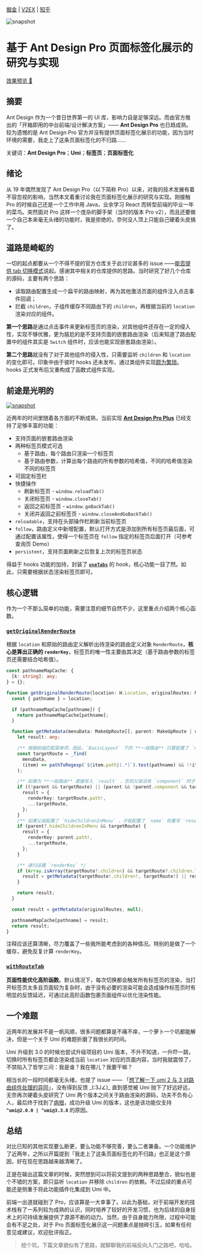 [掘金](https://juejin.cn/post/6962493943606951966) | [V2EX](https://www.v2ex.com/t/777147) | [知乎](https://zhuanlan.zhihu.com/p/372607549)

![snapshot](https://github.com/theprimone/ant-design-pro-plus/blob/master/static/snapshot.png)

# 基于 Ant Design Pro 页面标签化展示的研究与实现

[效果预览 🚀](https://theprimone.top/ant-design-pro-plus)

## 摘要

Ant Design 作为一个昔日世界第一的 UI 库，影响力自是足够深远。而由官方推出的「开箱即用的中台前端/设计解决方案」—— **Ant Design Pro** 也日趋成熟。较为遗憾的是 Ant Design Pro 官方并没有提供页面标签化展示的功能，因为当时环境的需要，我走上了这条页面标签化的不归路……

关键词：**Ant Design Pro**；**Umi**；**标签页**；**页面标签化**

## 绪论

从 19 年偶然发现了 Ant Design Pro（以下简称 Pro）以来，对我的技术发展有着不容忽视的影响，当然本文着重讨论我在页面标签化展示的研究与实现。刚接触 Pro 的时候自己还是一个工作中用 Java，业余学习 React 而转型前端的毕业一年的菜鸟。突然面对 Pro 这样一个庞杂的脚手架（当时的版本 Pro v2），而且还要做一个自己本来毫无头绪的功能时，我是拒绝的，奈何没人顶上只能自己硬着头皮搞了。

## 道路是崎岖的

一切的起点都要从一个不得不提的官方仓库关于此讨论甚多的 issue ——[能否提供 tab 切换模式](https://github.com/ant-design/ant-design-pro/issues/220)说起。感谢其中相关的仓库提供的思路。当时研究了好几个仓库的源码，主要有两个思路：

- 读取路由配置生成一个扁平的路由映射，再为其他激活页面的组件注入点击事件回调；
- 拦截 `children`，子组件缓存不同路由下的 `children`，再根据当前的 `location` 渲染对应的组件。

**第一个思路**是通过点击事件来更新标签页的渲染，对其他组件还存在一定的侵入性，实现不够优雅，更为尴尬的是不支持页面的嵌套路由渲染（后来知道了路由配置中的组件其实是 `Switch` 组件时，应该也能实现嵌套路由渲染）。

**第二个思路**就没有了对于其他组件的侵入性，只需要监听 `children` 和 `location` 的变化即可。印象中由于彼时 hooks 还未发布，通过类组件实现[颇为繁琐](https://theprimone.top/2019/07/06/2019-07-06-ant-design-pro-tabs-page-by-route/)。hooks 正式发布后又重构成了函数式组件实现。

## 前途是光明的

[![snapshot](https://github.com/theprimone/ant-design-pro-plus/blob/master/static/snapshot.png)](https://theprimone.top/ant-design-pro-plus)

近两年的时间里随着各方面的不断成熟，当前实现 **[Ant Design Pro Plus](https://github.com/theprimone/ant-design-pro-plus)** 已经支持了足够丰富的功能：

- 支持页面的嵌套路由渲染
- 两种标签页模式可选
  - 基于路由，每个路由只渲染一个标签页
  - 基于路由参数，计算出每个路由的所有参数的哈希值，不同的哈希值渲染不同的标签页
- 可固定标签栏
- 快捷操作
  - 刷新标签页 - `window.reloadTab()`
  - 关闭标签页 - `window.closeTab()`
  - 返回之前标签页 - `window.goBackTab()`
  - 关闭并返回之前标签页 - `window.closeAndGoBackTab()`
- `reloadable`，支持在头部操作栏刷新当前标签页
- `follow`，路由定义中新增配置，默认打开方式是添加到所有标签页最后面，可通过配置该属性，使得一个标签页在 `follow` 指定的标签页后面打开（可参考查询页 Demo）
- `persistent`，支持页面刷新之后恢复上次的标签页状态

得益于 hooks 功能的加持，封装了 **[`useTabs`](https://github.com/theprimone/ant-design-pro-plus/blob/master/src/components/RouteTabs/useTabs.ts#L58)** 的 hook，核心功能一目了然。如此，只需要根据状态渲染标签页即可。

## 核心逻辑

作为一个不那么简单的功能，需要注意的细节自然不少，这里重点介绍两个核心函数。

### [`getOriginalRenderRoute`](https://github.com/theprimone/ant-design-pro-plus/blob/master/src/components/RouteTabs/utils.tsx#L58)

根据 `location` 和原始的路由定义解析出待渲染的路由定义对象 `RenderRoute`，**核心是算出正确的 `renderKey`**，标签页的唯一性主要由其决定（基于路由参数的标签页还需要结合哈希值）。

```ts
const pathnameMapCache: {
  [k: string]: any;
} = {};

function getOriginalRenderRoute(location: H.Location, originalRoutes: MakeUpRoute[]): RenderRoute {
  const { pathname } = location;

  if (pathnameMapCache[pathname]) {
    return pathnameMapCache[pathname];
  }

  function getMetadata(menuData: MakeUpRoute[], parent: MakeUpRoute | null): RenderRoute {
    let result: any;

    /** 根据前缀匹配菜单项，因此，`BasicLayout` 下的 **一级路由** 只要配置了 `name` 属性，总能找到一个 `path` 和 `name` 的组合 */
    const targetRoute = _find(
      menuData,
      (item) => pathToRegexp(`${item.path}(.*)`).test(pathname) && !!item.name,
    );

    /** 如果为 **一级路由** 直接写入 `result` ，否则父级没有 `component` 时才能写入 `result` */
    if ((!parent && targetRoute) || (parent && !parent.component && targetRoute)) {
      result = {
        renderKey: targetRoute.path!,
        ...targetRoute,
      };
    }
    /** 如果父级配置了 `hideChildrenInMenu` ，子级配置了 `name` 则重写 `result` */
    if (parent?.hideChildrenInMenu && targetRoute) {
      result = {
        renderKey: parent.path!,
        ...targetRoute,
      };
    }

    /** 递归设置 `renderKey` */
    if (Array.isArray(targetRoute?.children) && targetRoute?.children.length) {
      result = getMetadata(targetRoute!.children!, targetRoute!) || result;
    }

    return result;
  }

  const result = getMetadata(originalRoutes, null);

  pathnameMapCache[pathname] = result;
  return result;
}
```

注释应该还算清晰，尽力覆盖了一些我所能考虑到的各种情况。特别的是做了一个缓存，避免反复计算 `renderKey`。

### [`withRouteTab`](https://github.com/theprimone/ant-design-pro-plus/blob/master/src/components/RouteTabs/utils.tsx#L219)

**页面性能优化高阶函数**。默认情况下，每次切换都会触发所有标签页的渲染，当打开标签页太多且页面较为复杂时，由于没有必要的渲染可能会造成操作标签页时有明显的反馈延迟，可通过此高阶函数包裹页面组件以优化渲染性能。

## 一个难题

近两年的发展并不是一帆风顺，很多问题都算是不痛不痒，一个萝卜一个坑都能解决，但是一个关于 Umi 的难题折磨了我很长的时间。

Umi 升级到 3.0 的时候也尝试升级项目的 Umi 版本，不升不知道，一升吓一跳，切换时所有标签页都会渲染成当前 `location` 对应的页面内容，当时我就震惊了，不禁陷入了哲学三问：我是谁？我在哪儿？我要干嘛？

相当长的一段时间都毫无头绪，也提了 issue —— 「[想了解一下 umi 2 与 3 对路由组件处理的异同](https://github.com/umijs/umi/issues/4425)」，没有得到反馈 \_(:3J∠)\_ 直到感觉被 Umi 抛下了好远好远，无奈再次硬着头皮研究了 Umi 两个版本之间关于路由渲染的源码，功夫不负有心人，最后终于找到了[病根](https://github.com/umijs/umi/issues/4425#issuecomment-770360267)，成功升级 Umi 的版本，这也是该功能仅支持 **`^umi@2.0.0 | ^umi@3.3.8`** 的原因。

## 总结

对比已知的其他实现要么断更，要么功能不够完善，要么二者兼备。一个功能维护了近两年，之所以开篇提到「我走上了这条页面标签化的不归路」也正是这个原因，好在现在思路越来越清晰了。

正是在输出这篇文章的时候，突然想到可以将前文提到的两种思路整合，貌似也是个不错的方案，即只监听 `location` 并移除 `children` 的依赖。不过后续的重点可能还是侧重于将此功能插件化集成到 Umi 中。

前端一出道就碰到了 Pro，应该算是一大幸事了。以此为基础，对于前端开发的技术栈有了一系列较为成熟的认识，同时培养了较好的开发习惯，也为后续的自身技术上的可持续发展提供了源源不断的动力。当然，由于自身能力所限，过程中可能会有不足之处，对于 Pro 页面标签化展示这一问题重点是抛砖引玉，如果有任何意见或建议，欢迎批评指正。

> 挖个坑，下篇文章貌似有了思路，就聊聊我的前端反向入门之路吧，哈哈。
